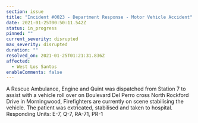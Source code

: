 ```yaml
---
section: issue
title: "Incident #0023 - Department Response - Motor Vehicle Accident"
date: 2021-01-25T00:50:11.542Z
status: in_progress
pinned: ""
current_severity: disrupted
max_severity: disrupted
duration: ""
resolved_on: 2021-01-25T01:21:31.836Z
affected:
  - West Los Santos
enableComments: false
---
```

A Rescue Ambulance, Engine and Quint was dispatched from Station 7 to assist with a vehicle roll over on Boulevard Del Perro cross North Rockford Drive in Morningwood, Firefighters are currently on scene stabilising the vehicle. The patient was extricated, stabilised and taken to hospital.
Responding Units: E-7, Q-7, RA-71, PR-1